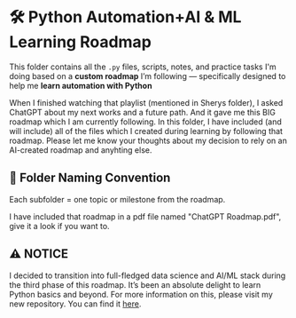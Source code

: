 # 🛠 Python Automation+AI & ML Learning Roadmap 

This folder contains all the `.py` files, scripts, notes, and practice tasks I'm doing based on a **custom roadmap** I’m following — specifically designed to help me **learn automation with Python** 

When I finished watching that playlist (mentioned in Sherys folder), I asked ChatGPT about my next works and a future path. And it gave me this BIG roadmap which I am currently following. In this folder, I have included (and will include) all of the files which I created during learning by following that roadmap. Please let me know your thoughts about my decision to rely on an AI-created roadmap and anyhting else. 

## 📁 Folder Naming Convention

Each subfolder = one topic or milestone from the roadmap.

I have included that roadmap in a pdf file named "ChatGPT Roadmap.pdf", give it a look if you want to. 

## ⚠️ NOTICE

I decided to transition into full-fledged data science and AI/ML stack during the third phase of this roadmap. It’s been an absolute delight to learn Python basics and beyond. For more information on this, please visit my new repository. You can find it [here](https://github.com/ByteBard58/Data-Science-Roadmap).

